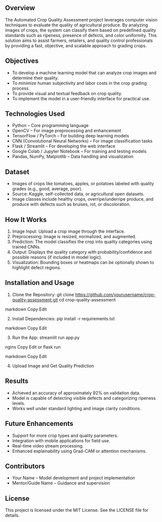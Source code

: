 ## Overview

The Automated Crop Quality Assessment project leverages computer vision techniques to evaluate the quality of agricultural produce. By analyzing images of crops, the system can classify them based on predefined quality standards such as ripeness, presence of defects, and color uniformity. This solution aims to assist farmers, retailers, and quality control professionals by providing a fast, objective, and scalable approach to grading crops.

## Objectives

- To develop a machine learning model that can analyze crop images and determine their quality.
- To minimize human subjectivity and labor costs in the crop grading process.
- To provide visual and textual feedback on crop quality.
- To implement the model in a user-friendly interface for practical use.

## Technologies Used

- Python – Core programming language
- OpenCV – For image preprocessing and enhancement
- TensorFlow / PyTorch – For building deep learning models
- CNN (Convolutional Neural Networks) – For image classification tasks
- Flask / Streamlit – For developing the web interface
- Google Colab / Jupyter Notebook – For training and testing models
- Pandas, NumPy, Matplotlib – Data handling and visualization

## Dataset

- Images of crops like tomatoes, apples, or potatoes labeled with quality grades (e.g., good, average, poor).
- Source: Kaggle, self-collected data, or agricultural open datasets.
- Image classes include healthy crops, overripe/underripe produce, and produce with defects such as bruises, rot, or discoloration.

## How It Works

1. Image Input: Upload a crop image through the interface.
2. Preprocessing: Image is resized, normalized, and augmented.
3. Prediction: The model classifies the crop into quality categories using trained CNNs.
4. Output: Displays the quality category with probability/confidence and possible reasons (if included in model logic).
5. Visualization: Bounding boxes or heatmaps can be optionally shown to highlight defect regions.

## Installation and Usage

1. Clone the Repository:
git clone https://github.com/yourusername/crop-quality-assessment.git
cd crop-quality-assessment

markdown
Copy
Edit

2. Install Dependencies:
pip install -r requirements.txt

markdown
Copy
Edit

3. Run the App:
streamlit run app.py

nginx
Copy
Edit
or
flask run

markdown
Copy
Edit

4. Upload Image and Get Quality Prediction

## Results

- Achieved an accuracy of approximately 92% on validation data.
- Model is capable of detecting visible defects and categorizing ripeness levels.
- Works well under standard lighting and image clarity conditions.

## Future Enhancements

- Support for more crop types and quality parameters.
- Integration with mobile applications for field use.
- Real-time video stream processing.
- Enhanced explainability using Grad-CAM or attention mechanisms.

## Contributors

- Your Name – Model development and project implementation
- Mentor/Guide Name – Guidance and supervision

## License

This project is licensed under the MIT License. See the LICENSE file for details.
